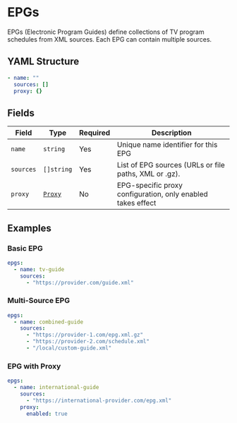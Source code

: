 # EPGs

EPGs (Electronic Program Guides) define collections of TV program schedules from XML sources. Each EPG can contain
multiple sources.

## YAML Structure

```yaml
- name: ""
  sources: []
  proxy: {}
```

## Fields

| Field     | Type                  | Required | Description                                                          |
|-----------|-----------------------|----------|----------------------------------------------------------------------|
| `name`    | `string`              | Yes      | Unique name identifier for this EPG                                  |
| `sources` | `[]string` | Yes      | List of EPG sources (URLs or file paths, XML or .gz). |
| `proxy`   | [`Proxy`](./proxy.md) | No       | EPG-specific proxy configuration, only enabled takes effect          |

## Examples

### Basic EPG

```yaml
epgs:
  - name: tv-guide
    sources:
      - "https://provider.com/guide.xml"
```

### Multi-Source EPG

```yaml
epgs:
  - name: combined-guide
    sources:
      - "https://provider-1.com/epg.xml.gz"
      - "https://provider-2.com/schedule.xml"
      - "/local/custom-guide.xml"
```

### EPG with Proxy

```yaml
epgs:
  - name: international-guide
    sources:
      - "https://international-provider.com/epg.xml"
    proxy:
      enabled: true
```
